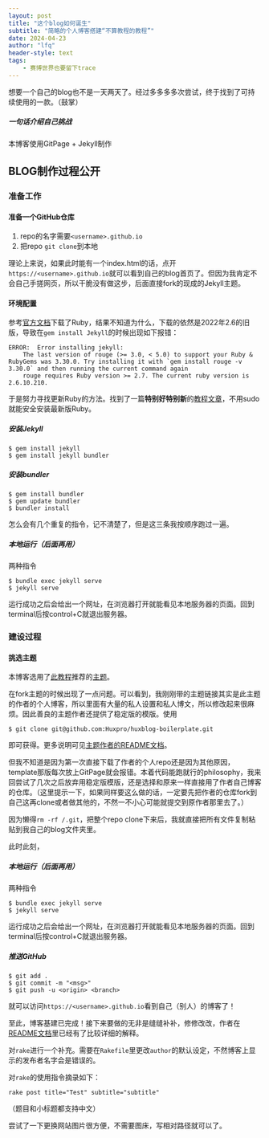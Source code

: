 ```yaml
---
layout: post
title: "这个blog如何诞生"
subtitle: "简略的个人博客搭建“不算教程的教程”"
date: 2024-04-23
author: "lfq"
header-style: text
tags: 
    - 赛博世界也要留下trace
---
```

想要一个自己的blog也不是一天两天了。经过多多多多次尝试，终于找到了可持续使用的一款。（鼓掌）

##### 一句话介绍自己挑战
本博客使用GitPage + Jekyll制作

## BLOG制作过程公开
### 准备工作
#### 准备一个GitHub仓库
1. repo的名字需要`<username>.github.io`
2. 把repo `git clone`到本地

理论上来说，如果此时能有一个index.html的话，点开`https://<username>.github.io`就可以看到自己的blog首页了。但因为我肯定不会自己手搓网页，所以干脆没有做这步，后面直接fork的现成的Jekyll主题。

#### 环境配置
参考[官方文档](https://docs.github.com/zh/pages/setting-up-a-github-pages-site-with-jekyll/creating-a-github-pages-site-with-jekyll)下载了Ruby，结果不知道为什么，下载的依然是2022年2.6的旧版，导致在`gem install Jekyll`的时候出现如下报错：
```
ERROR:  Error installing jekyll:
	The last version of rouge (>= 3.0, < 5.0) to support your Ruby & RubyGems was 3.30.0. Try installing it with `gem install rouge -v 3.30.0` and then running the current command again
	rouge requires Ruby version >= 2.7. The current ruby version is 2.6.10.210.
```

于是努力寻找更新Ruby的方法。找到了一篇**特别好特别新**的[教程文章](https://www.moncefbelyamani.com/how-to-install-xcode-homebrew-git-rvm-ruby-on-mac/#start-here-if-you-choose-the-long-and-manual-route)，不用sudo就能安全安装最新版Ruby。

##### 安装Jekyll
```
$ gem install jekyll
$ gem install jekyll bundler
```
##### 安装bundler
```
$ gem install bundler
$ gem update bundler
$ bundler install
```
怎么会有几个重复的指令，记不清楚了，但是这三条我按顺序跑过一遍。
##### 本地运行（后面再用）
两种指令
```
$ bundle exec jekyll serve  
$ jekyll serve 
```
运行成功之后会给出一个网址，在浏览器打开就能看见本地服务器的页面。回到terminal后按control+C就退出服务器。

### 建设过程
#### 挑选主题
本博客选用了[此教程](https://keysaim.github.io/post/blog/2017-08-15-how-to-setup-your-github-io-blog/)推荐的[主题](https://github.com/Huxpro/huxpro.github.io)。

在fork主题的时候出现了一点问题。可以看到，我刚刚带的主题链接其实是此主题的作者的个人博客，所以里面有大量的私人设置和私人博文，所以修改起来很麻烦。因此善良的主题作者还提供了稳定版的模版。使用
```
$ git clone git@github.com:Huxpro/huxblog-boilerplate.git
```
即可获得。更多说明可见[主题作者的README文档](https://github.com/Huxpro/huxpro.github.io/blob/master/_doc/README.zh.md)。

但我不知道是因为第一次直接下载了作者的个人repo还是因为其他原因，template那版每次放上GitPage就会报错。本着代码能跑就行的philosophy，我来回尝试了几次之后放弃用稳定版模版，还是选择和原来一样直接用了作者自己博客的仓库。（这里提示一下，如果同样要这么做的话，一定要先把作者的仓库fork到自己这再clone或者做其他的，不然一不小心可能就提交到原作者那里去了。）

因为懒得`rm -rf /.git`，把整个repo clone下来后，我就直接把所有文件复制粘贴到我自己的blog文件夹里。

此时此刻，
##### 本地运行（后面再用）
两种指令
```
$ bundle exec jekyll serve  
$ jekyll serve 
```
运行成功之后会给出一个网址，在浏览器打开就能看见本地服务器的页面。回到terminal后按control+C就退出服务器。

##### 推送GitHub
```
$ git add .
$ git commit -m "<msg>"
$ git push -u <origin> <branch>
```
就可以访问`https://<username>.github.io`看到自己（别人）的博客了！

至此，博客基建已完成！接下来要做的无非是缝缝补补，修修改改，作者在[README文档](https://github.com/Huxpro/huxpro.github.io/blob/master/_doc/README.zh.md)里已经有了比较详细的解释。

对`rake`进行一个补充。需要在`Rakefile`里更改`author`的默认设定，不然博客上显示的发布者名字会是错误的。

对`rake`的使用指令摘录如下：
```
rake post title="Test" subtitle="subtitle"
```
（题目和小标题都支持中文）

尝试了一下更换网站图片很方便，不需要图床，写相对路径就可以了。

